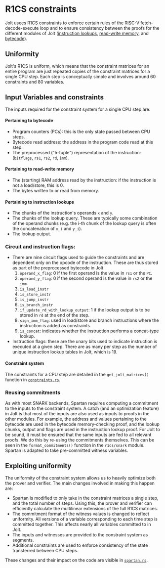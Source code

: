 # R1CS constraints

Jolt usees R1CS constraints to enforce certain rules of the RISC-V fetch-decode-execute loop 
and to ensure 
consistency between the proofs for the different modules of Jolt ([instruction lookups](./instruction_lookups.md), [read-write memory](./read_write_memory.md), and [bytecode](./bytecode.md)). 

## Uniformity

Jolt's R1CS is uniform, which means
that the constraint matrices for an entire program are just repeated copies of the constraint 
matrices for a single CPU step. 
Each step is conceptually simple and involves around 60 constraints and 80 variables. 

## Input Variables and constraints

The inputs required for the constraint system for a single CPU step are: 

#### Pertaining to bytecode
* Program counters (PCs): this is the only state passed between CPU steps. 
* Bytecode read address: the address in the program code read at this step. 
* The preprocessed ("5-tuple") representation of the instruction: (`bitflags`, `rs1`, `rs2`, `rd`, `imm`). 

#### Pertaining to read-write memory
* The (starting) RAM address read by the instruction: if the instruction is not a load/store, this is 0.
* The bytes written to or read from memory.

####  Pertaining to instruction lookups
* The chunks of the instruction's operands `x` and `y`. 
* The chunks of the lookup query. These are typically some combination of the operand chunks (e.g. the i-th chunk of the lookup query is often the concatenation of `x_i` and `y_i`).
* The lookup output. 

### Circuit and instruction flags: 
* There are nine circuit flags used to guide the constraints and are dependent only on the opcode of the instruction. These are thus stored as part of the preprocessed bytecode in Jolt. 
    1. `operand_x_flag`: 0 if the first operand is the value in `rs1` or the `PC`. 
    2. `operand_y_flag`: 0 if the second operand is the value in `rs2` or the `imm`. 
    3. `is_load_instr`
    4. `is_store_instr`
    5. `is_jump_instr`
    6. `is_branch_instr`
    7. `if_update_rd_with_lookup_output`: 1 if the lookup output is to be stored in `rd` at the end of the step. 
    8. `sign_imm_flag`: used in load/store and branch instructions where the instruction is added as constraints. 
    9. `is_concat`: indicates whether the instruction performs a concat-type lookup. 
* Instruction flags: these are the unary bits used to indicate instruction is executed at a given step. There are as many per step as the number of unique instruction lookup tables in Jolt, which is 19. 

#### Constraint system 

The constraints for a CPU step are detailed in the `get_jolt_matrices()` function in [`constraints.rs`](https://github.com/a16z/jolt/blob/main/jolt-core/src/r1cs/constraints.rs). 

### Reusing commitments 

As with most SNARK backends, Spartan requires computing a commitment to the inputs 
to the constraint system. 
A catch (and an optimization feature) in Jolt is that most of the inputs 
are also used as inputs to proofs in the other modules. For example, 
the address and values pertaining to the bytecode are used in the bytecode memory-checking proof, 
and the lookup chunks, output and flags are used in the instruction lookup proof. 
For Jolt to be sound, it must be ensured that the same inputs are fed to all relevant proofs. 
We do this by re-using the commitments themselves. 
This can be seen in the `format_commitments()` function in the `r1cs/snark` module. 
Spartan is adapted to take pre-committed witness variables. 

## Exploiting uniformity 

The uniformity of the constraint system allows us to heavily optimize both the prover and verifier. 
The main changes involved in making this happen are: 
- Spartan is modified to only take in the constraint matrices a single step, and the total number of steps. Using this, the prover and verifier can efficiently calculate the multilinear extensions of the full R1CS matrices. 
- The commitment format of the witness values is changed to reflect uniformity. All versions of a variable corresponding to each time step is committed together. This affects nearly all variables committed to in Jolt. 
- The inputs and witnesses are provided to the constraint system as segments. 
- Additional constraints are used to enforce consistency of the state transferred between CPU steps. 

These changes and their impact on the code are visible in [`spartan.rs`](https://github.com/a16z/jolt/blob/main/jolt-core/src/r1cs/spartan.rs).
